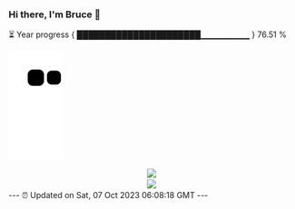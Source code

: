 ### Hi there, I'm Bruce 👋
⏳ Year progress { ██████████████████████▁▁▁▁▁▁▁▁ } 76.51 %

![](https://raw.githubusercontent.com/Swiftie13st/Swiftie13st/main/assets/github-contribution-grid-snake.svg)


<div align="center"> <img src="https://metrics.lecoq.io/Swiftie13st?template=classic&config.timezone=Asia%2FShanghai"> </div>

<div align="center"> <img src="https://github-readme-streak-stats.herokuapp.com/?user=Swiftie13st" /> </div>
---
⏰ Updated on Sat, 07 Oct 2023 06:08:18 GMT
---

